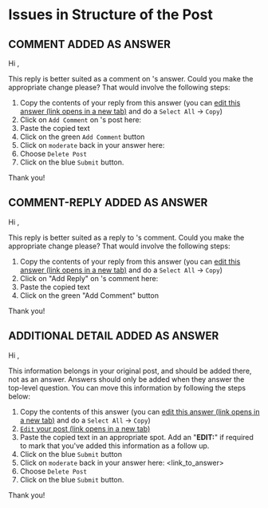 Issues in Structure of the Post
====


COMMENT ADDED AS ANSWER
----
Hi <uname>,

This reply is better suited as a comment on <answerer>'s answer. Could you make the appropriate change please? That would involve the following steps:

 1. Copy the contents of your reply from this answer (you can <a href="https://www.biostars.org/p/edit/<post_id>/" target="_blank">edit this answer (link opens in a new tab)</a> and do a `Select All` -> `Copy`)
 2. Click on `Add Comment` on <name>'s post here: <link>
 3. Paste the copied text
 4. Click on the green `Add Comment` button
 5. Click on `moderate` back in your answer here: <link>
 6. Choose `Delete Post`
 7. Click on the blue `Submit` button.

Thank you!


COMMENT-REPLY ADDED AS ANSWER
----

Hi <uname> ,

This reply is better suited as a reply to <answerer>'s comment. Could you make the appropriate change please? That would involve the following steps:

 1. Copy the contents of your reply from this answer (you can <a href="https://www.biostars.org/p/edit/<post_id>/" target="_blank">edit this answer (link opens in a new tab)</a> and do a `Select All` -> `Copy`)
 2. Click on "Add Reply" on <name> 's comment here: <link>
 3. Paste the copied text
 4. Click on the green "Add Comment" button

Thank you!


ADDITIONAL DETAIL ADDED AS ANSWER
----

Hi <uname> ,
 
 This information belongs in your original post, and should be added there, not as an answer. Answers should only be added when they answer the top-level question. You can move this information by following the steps below:
 
 1. Copy the contents of this answer (you can <a href="https://www.biostars.org/p/edit/<answer_post_id>/" target="_blank">edit this answer (link opens in a new tab)</a> and do a `Select All` -> `Copy`)
 2. <a href="https://www.biostars.org/p/edit/<top_level_post_id>/" target="_blank">`Edit` your post (link opens in a new tab)</a>
 3. Paste the copied text in an appropriate spot. Add an "**EDIT:**" if required to mark that you've added this information as a follow up.
 4. Click on the blue `Submit` button
 5. Click on `moderate` back in your answer here: <link_to_answer>
 6. Choose `Delete Post`
 7. Click on the blue `Submit` button.
 
 Thank you!
 
 
